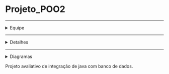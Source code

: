 # Projeto_POO2
--------------------------------------------------------------------------------
<details>
<summary> Equipe </summary>
## Alunos
|      Equipe      |              Email             |
| :---:       | :---:       |
| Samuel de Souza  | samueldesouza200512@gmail.com  |
| Caio de Souza    | caiodesouza.cds@gmail.com      |
</details>

--------------------------------------------------------------------------------
  
<details>
<summary> Detalhes </summary>
## Equipe
|      Item        |        Valor       |
| :---:       | :---:       |
| Banco de Dados   | MySQL              |
| Schema           | Imobiliaria        |
</details>

--------------------------------------------------------------------------------

<details>
  <summary> Diagramas </summary>
## Diagrama MER
![DiagramaMER](/MER.jpg)
----------------------------------------------------------------------------------
## Diagrama UML
![DiagramaUML](/UML.jpg)
</details>

Projeto avaliativo de integração de java com banco de dados.

